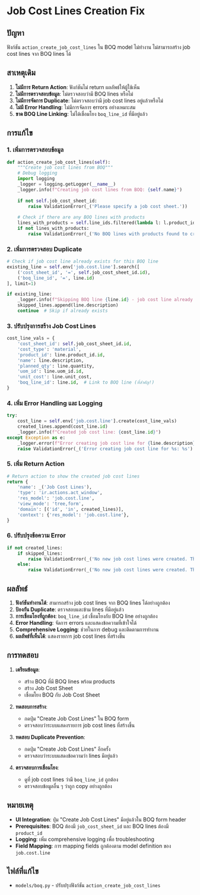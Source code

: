 # Job Cost Lines Creation Fix

## ปัญหา
ฟังก์ชัน `action_create_job_cost_lines` ใน BOQ model ไม่ทำงาน ไม่สามารถสร้าง job cost lines จาก BOQ lines ได้

## สาเหตุเดิม
1. **ไม่มีการ Return Action**: ฟังก์ชันไม่ return ผลลัพธ์ให้ผู้ใช้เห็น
2. **ไม่มีการตรวจสอบข้อมูล**: ไม่ตรวจสอบว่ามี BOQ lines หรือไม่
3. **ไม่มีการจัดการ Duplicate**: ไม่ตรวจสอบว่ามี job cost lines อยู่แล้วหรือไม่
4. **ไม่มี Error Handling**: ไม่มีการจัดการ errors อย่างเหมาะสม
5. **ขาด BOQ Line Linking**: ไม่ได้เชื่อมโยง `boq_line_id` ที่มีอยู่แล้ว

## การแก้ไข

### 1. เพิ่มการตรวจสอบข้อมูล
```python
def action_create_job_cost_lines(self):
    """Create job cost lines from BOQ"""
    # Debug logging
    import logging
    _logger = logging.getLogger(__name__)
    _logger.info(f"Creating job cost lines from BOQ: {self.name}")
    
    if not self.job_cost_sheet_id:
        raise ValidationError(_('Please specify a job cost sheet.'))
    
    # Check if there are any BOQ lines with products
    lines_with_products = self.line_ids.filtered(lambda l: l.product_id)
    if not lines_with_products:
        raise ValidationError(_('No BOQ lines with products found to create job cost lines from.'))
```

### 2. เพิ่มการตรวจสอบ Duplicate
```python
# Check if job cost line already exists for this BOQ line
existing_line = self.env['job.cost.line'].search([
    ('cost_sheet_id', '=', self.job_cost_sheet_id.id),
    ('boq_line_id', '=', line.id)
], limit=1)

if existing_line:
    _logger.info(f"Skipping BOQ line {line.id} - job cost line already exists: {existing_line.id}")
    skipped_lines.append(line.description)
    continue  # Skip if already exists
```

### 3. ปรับปรุงการสร้าง Job Cost Lines
```python
cost_line_vals = {
    'cost_sheet_id': self.job_cost_sheet_id.id,
    'cost_type': 'material',
    'product_id': line.product_id.id,
    'name': line.description,
    'planned_qty': line.quantity,
    'uom_id': line.uom_id.id,
    'unit_cost': line.unit_cost,
    'boq_line_id': line.id,  # Link to BOQ line (ที่สำคัญ!)
}
```

### 4. เพิ่ม Error Handling และ Logging
```python
try:
    cost_line = self.env['job.cost.line'].create(cost_line_vals)
    created_lines.append(cost_line.id)
    _logger.info(f"Created job cost line: {cost_line.id}")
except Exception as e:
    _logger.error(f"Error creating job cost line for {line.description}: {str(e)}")
    raise ValidationError(_('Error creating job cost line for %s: %s') % (line.description, str(e)))
```

### 5. เพิ่ม Return Action
```python
# Return action to show the created job cost lines
return {
    'name': _('Job Cost Lines'),
    'type': 'ir.actions.act_window',
    'res_model': 'job.cost.line',
    'view_mode': 'tree,form',
    'domain': [('id', 'in', created_lines)],
    'context': {'res_model': 'job.cost.line'},
}
```

### 6. ปรับปรุงข้อความ Error
```python
if not created_lines:
    if skipped_lines:
        raise ValidationError(_('No new job cost lines were created. The following lines already exist: %s') % ', '.join(skipped_lines))
    else:
        raise ValidationError(_('No new job cost lines were created. They may already exist.'))
```

## ผลลัพธ์

1. **ฟังก์ชันทำงานได้**: สามารถสร้าง job cost lines จาก BOQ lines ได้อย่างถูกต้อง
2. **ป้องกัน Duplicate**: ตรวจสอบและข้าม lines ที่มีอยู่แล้ว
3. **การเชื่อมโยงที่ถูกต้อง**: `boq_line_id` เชื่อมโยงกับ BOQ line อย่างถูกต้อง
4. **Error Handling**: จัดการ errors และแสดงข้อความที่เข้าใจได้
5. **Comprehensive Logging**: ช่วยในการ debug และติดตามการทำงาน
6. **ผลลัพธ์ที่เห็นได้**: แสดงรายการ job cost lines ที่สร้างขึ้น

## การทดสอบ

1. **เตรียมข้อมูล**:
   - สร้าง BOQ ที่มี BOQ lines พร้อม products
   - สร้าง Job Cost Sheet
   - เชื่อมโยง BOQ กับ Job Cost Sheet

2. **ทดสอบการสร้าง**:
   - กดปุ่ม "Create Job Cost Lines" ใน BOQ form
   - ตรวจสอบว่าระบบแสดงรายการ job cost lines ที่สร้างขึ้น

3. **ทดสอบ Duplicate Prevention**:
   - กดปุ่ม "Create Job Cost Lines" อีกครั้ง
   - ตรวจสอบว่าระบบแสดงข้อความว่า lines มีอยู่แล้ว

4. **ตรวจสอบการเชื่อมโยง**:
   - ดูที่ job cost lines ว่ามี `boq_line_id` ถูกต้อง
   - ตรวจสอบข้อมูลอื่น ๆ ว่าถูก copy อย่างถูกต้อง

## หมายเหตุ

- **UI Integration**: ปุ่ม "Create Job Cost Lines" มีอยู่แล้วใน BOQ form header
- **Prerequisites**: BOQ ต้องมี `job_cost_sheet_id` และ BOQ lines ต้องมี `product_id`
- **Logging**: เพิ่ม comprehensive logging เพื่อ troubleshooting
- **Field Mapping**: การ mapping fields ถูกต้องตาม model definition ของ `job.cost.line`

## ไฟล์ที่แก้ไข

- `models/boq.py` - ปรับปรุงฟังก์ชัน `action_create_job_cost_lines`
